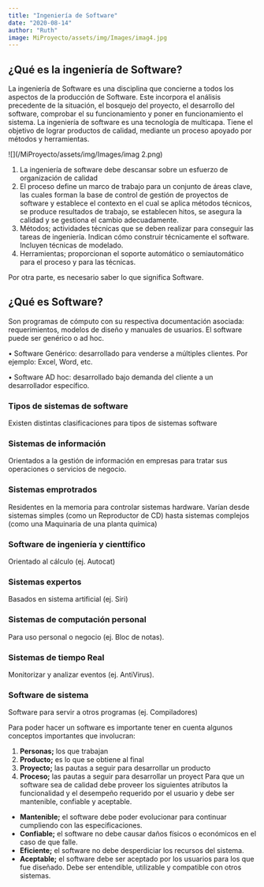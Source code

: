 ```yaml
---
title: "Ingeniería de Software"
date: "2020-08-14"
author: "Ruth"
image: MiProyecto/assets/img/Images/imag4.jpg
---
```

## ¿Qué es la ingeniería de Software?


La ingeniería de Software es una disciplina que concierne a todos los aspectos de la producción de Software. Este incorpora el análisis precedente de la situación, el bosquejo del proyecto, el desarrollo del software, comprobar el su funcionamiento y poner en funcionamiento el sistema.
La ingeniería de software es una tecnología de multicapa. Tiene el objetivo de lograr productos de calidad, mediante un proceso apoyado por métodos y herramientas.

![](/MiProyecto/assets/img/Images/imag 2.png)

1. La ingeniería de software debe descansar sobre un esfuerzo de organización de calidad
2. El proceso define un marco de trabajo para un conjunto de áreas clave, las cuales forman la base de control de gestión de proyectos de software y establece el contexto en el cual se aplica métodos técnicos, se produce resultados de trabajo, se establecen hitos, se asegura la calidad y se gestiona el cambio adecuadamente. 
3. Métodos; actividades técnicas que se deben realizar para conseguir las tareas de ingeniería. Indican cómo construir técnicamente el software. Incluyen técnicas de modelado. 
4. Herramientas; proporcionan el soporte automático o semiautomático para el proceso y para las técnicas.

Por otra parte, es necesario saber lo que significa Software. 

## ¿Qué es Software?

Son programas de cómputo con su respectiva documentación asociada: requerimientos, modelos de diseño y manuales de usuarios.
El software puede ser genérico o ad hoc.

•	Software Genérico: desarrollado para venderse a múltiples clientes. Por ejemplo: Excel, Word, etc.

•	Software AD hoc: desarrollado bajo demanda del cliente a un desarrollador específico.

### Tipos de sistemas de software

Existen distintas clasificaciones para tipos de sistemas software
### Sistemas de información
Orientados a la gestión de información en empresas para tratar sus operaciones o servicios de negocio.
###  Sistemas emprotrados
Residentes en la memoria para controlar sistemas hardware. Varían desde sistemas simples (como un Reproductor de CD) hasta sistemas complejos (como una Maquinaria de una planta química)
### Software de ingeniería y cienttífico
Orientado al cálculo (ej. Autocat)
### Sistemas expertos 
Basados en sistema artificial (ej. Siri)
### Sistemas de computación personal
Para uso personal o negocio (ej. Bloc de notas).
### Sistemas de tiempo Real
Monitorizar y analizar eventos (ej. AntiVirus).
### Software de sistema
Software para servir a otros programas (ej. Compiladores)

Para poder hacer un software es importante tener en cuenta algunos conceptos importantes que involucran:
1. **Personas;** los que trabajan
2. **Producto;** es lo que se obtiene  al final
3. **Proyecto;** las pautas a seguir para desarrollar un producto 
4. **Proceso;** las pautas a seguir para desarrollar un proyect
Para que un software sea de calidad debe proveer los siguientes atributos la funcionalidad y el desempeño requerido por el usuario y debe ser mantenible, confiable y aceptable.
-	**Mantenible;** el software debe poder evolucionar para continuar cumpliendo con las especificaciones.
-	**Confiable;** el software no debe causar daños físicos o económicos en el caso de que falle.
-	**Eficiente;** el software no debe desperdiciar los recursos del sistema.
-	**Aceptable;** el software debe ser aceptado por los usuarios para los que fue diseñado. Debe ser entendible, utilizable y compatible con otros sistemas.
